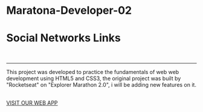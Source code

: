 # Maratona-Developer-02
<h1>Social Networks Links</h1>
<br />
<hr />
<p>
    This project was developed to practice the fundamentals of web web development using HTML5 and CSS3, the original project was built by "Rocketseat" on "Explorer Marathon 2.0", i will be adding new features on it. 
</p>

<br />
<a href="https://redes-sociais-portal-de-cursos-online-fc.onrender.com/" target="_blank">VISIT OUR WEB APP</a>
